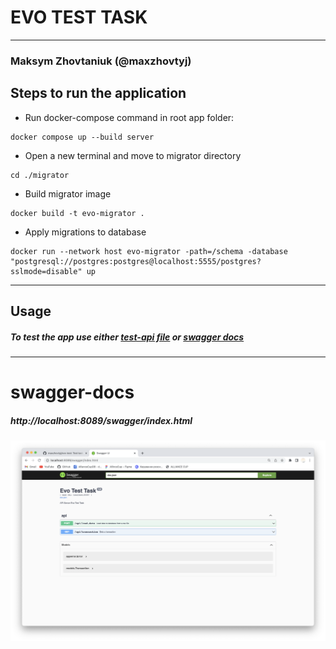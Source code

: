 # EVO TEST TASK

---
### Maksym Zhovtaniuk (@maxzhovtyj)

## Steps to run the application

* Run docker-compose command in root app folder:
```
docker compose up --build server 
```

* Open a new terminal and move to migrator directory
```shell
cd ./migrator
```

* Build migrator image
```
docker build -t evo-migrator .
```

* Apply migrations to database
```
docker run --network host evo-migrator -path=/schema -database "postgresql://postgres:postgres@localhost:5555/postgres?sslmode=disable" up
```

---

## Usage
##### To test the app use either [test-api file](test-api.http) or [swagger docs](#swagger-docs)

---

# swagger-docs
##### http://localhost:8089/swagger/index.html

![swag-img](swagger-example.png)
